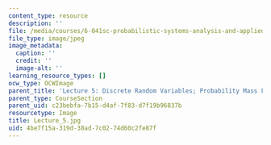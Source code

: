```yaml
---
content_type: resource
description: ''
file: /media/courses/6-041sc-probabilistic-systems-analysis-and-applied-probability-fall-2013/4be7f15a319d38ad7c0274d60c2fe87f_Lecture_5.jpg
file_type: image/jpeg
image_metadata:
  caption: ''
  credit: ''
  image-alt: ''
learning_resource_types: []
ocw_type: OCWImage
parent_title: 'Lecture 5: Discrete Random Variables; Probability Mass Functions; Expectations'
parent_type: CourseSection
parent_uid: c23bebfa-7b15-d4af-7f83-d7f19b96837b
resourcetype: Image
title: Lecture_5.jpg
uid: 4be7f15a-319d-38ad-7c02-74d60c2fe87f
---
```

